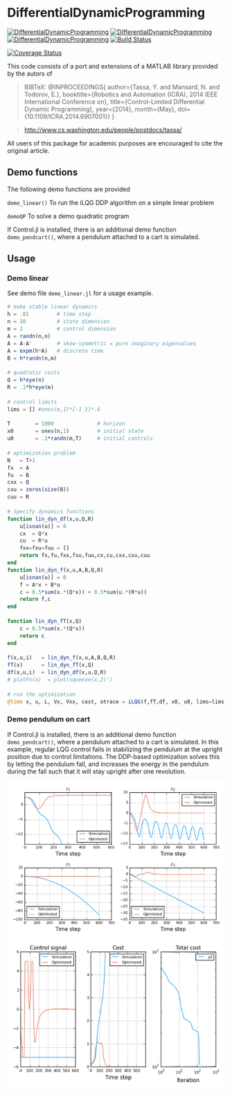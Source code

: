 # DifferentialDynamicProgramming

[![DifferentialDynamicProgramming](http://pkg.julialang.org/badges/DifferentialDynamicProgramming_0.4.svg)](http://pkg.julialang.org/?pkg=DifferentialDynamicProgramming)
[![DifferentialDynamicProgramming](http://pkg.julialang.org/badges/DifferentialDynamicProgramming_0.5.svg)](http://pkg.julialang.org/?pkg=DifferentialDynamicProgramming)
[![DifferentialDynamicProgramming](http://pkg.julialang.org/badges/DifferentialDynamicProgramming_0.6.svg)](http://pkg.julialang.org/?pkg=DifferentialDynamicProgramming)
[![Build Status](https://travis-ci.org/baggepinnen/DifferentialDynamicProgramming.jl.svg?branch=master)](https://travis-ci.org/baggepinnen/DifferentialDynamicProgramming.jl)

[![Coverage Status](https://coveralls.io/repos/github/baggepinnen/DifferentialDynamicProgramming.jl/badge.png?branch=master)](https://coveralls.io/github/baggepinnen/DifferentialDynamicProgramming.jl?branch=master)

This code consists of a port and extensions of a MATLAB library provided by the autors of
>BIBTeX:
>@INPROCEEDINGS{
>  author={Tassa, Y. and Mansard, N. and Todorov, E.},
>  booktitle={Robotics and Automation (ICRA), 2014 IEEE International Conference on},
>  title={Control-Limited Differential Dynamic Programming},
>  year={2014}, month={May}, doi={10.1109/ICRA.2014.6907001}}
>}

>http://www.cs.washington.edu/people/postdocs/tassa/

All users of this package for academic purposes are encouraged to cite the original article.



## Demo functions
The following demo functions are provided

`demo_linear()` To run the iLQG DDP algorithm on a simple linear problem

`demoQP` To solve a demo quadratic program

If Control.jl is installed, there is an additional demo function `demo_pendcart()`, where a pendulum attached to a cart is simulated.

## Usage
### Demo linear
See demo file `demo_linear.jl` for a usage example.

```julia
# make stable linear dynamics
h = .01         # time step
n = 10          # state dimension
m = 2           # control dimension
A = randn(n,n)
A = A-A'        # skew-symmetric = pure imaginary eigenvalues
A = expm(h*A)   # discrete time
B = h*randn(n,m)

# quadratic costs
Q = h*eye(n)
R = .1*h*eye(m)

# control limits
lims = [] #ones(m,1)*[-1 1]*.6

T        = 1000              # horizon
x0       = ones(n,1)         # initial state
u0       = .1*randn(m,T)     # initial controls

# optimization problem
N   = T+1
fx  = A
fu  = B
cxx = Q
cxu = zeros(size(B))
cuu = R

# Specify dynamics functions
function lin_dyn_df(x,u,Q,R)
    u[isnan(u)] = 0
    cx  = Q*x
    cu  = R*u
    fxx=fxu=fuu = []
    return fx,fu,fxx,fxu,fuu,cx,cu,cxx,cxu,cuu
end
function lin_dyn_f(x,u,A,B,Q,R)
    u[isnan(u)] = 0
    f = A*x + B*u
    c = 0.5*sum(x.*(Q*x)) + 0.5*sum(u.*(R*u))
    return f,c
end

function lin_dyn_fT(x,Q)
    c = 0.5*sum(x.*(Q*x))
    return c
end

f(x,u,i)   = lin_dyn_f(x,u,A,B,Q,R)
fT(x)      = lin_dyn_fT(x,Q)
df(x,u,i)  = lin_dyn_df(x,u,Q,R)
# plotFn(x)  = plot(squeeze(x,2)')

# run the optimization
@time x, u, L, Vx, Vxx, cost, otrace = iLQG(f,fT,df, x0, u0, lims=lims, plotFn= x -> 0 );
```



### Demo pendulum on cart
If Control.jl is installed, there is an additional demo function `demo_pendcart()`, where a pendulum attached to a cart is simulated. In this example, regular LQG control fails in stabilizing the pendulum at the upright position due to control limitations. The DDP-based optimization solves this by letting the pendulum fall, and increases the energy in the pendulum during the fall such that it will stay upright after one revolution.

![window](images/states_pendcart.png)
![window](images/control_pendcart.png)



